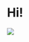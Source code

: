 # Hi!
<img src="https://raw.githubusercontent.com/Cozmo007/main/main/97066561-25F8-4931-AE7E-85DB018B7535.jpeg">
